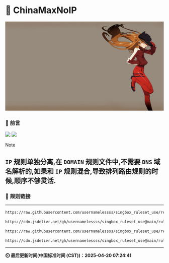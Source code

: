 
# 🧸 ChinaMaxNoIP
![](https://raw.githubusercontent.com/usernamelessss/picture-bed/main/images/202504042256831.jpg)
### 📣 前言
![](https://shields.io/badge/-移除重复规则-ff69b4) ![](https://shields.io/badge/-IP&nbsp;规则单独存放不与&nbsp;DOMAIN&nbsp;等混合-green)
> [!NOTE]
**`IP` 规则单独分离,在 `DOMAIN` 规则文件中,不需要 `DNS` 域名解析的,如果和 `IP` 规则混合,导致排列路由规则的时候,顺序不够灵活.**
---

###  🔗 规则链接
---

```url
https://raw.githubusercontent.com/usernamelessss/singbox_ruleset_use/refs/heads/main/rule/ChinaMaxNoIP/ChinaMaxNoIP.json
```

```url
https://cdn.jsdelivr.net/gh/usernamelessss/singbox_ruleset_use@main/rule/ChinaMaxNoIP/ChinaMaxNoIP.json
```

```url
https://raw.githubusercontent.com/usernamelessss/singbox_ruleset_use/refs/heads/main/rule/ChinaMaxNoIP/ChinaMaxNoIP.srs
```

```url
https://cdn.jsdelivr.net/gh/usernamelessss/singbox_ruleset_use@main/rule/ChinaMaxNoIP/ChinaMaxNoIP.srs
```

---
**⏲️ 最后更新时间(中国标准时间 (CST))：2025-04-20 07:24:41**